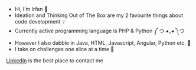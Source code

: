 
- Hi, I’m Irfan 👋
- Ideation and Thinking Out of The Box are my 2 favourite things about code development 💡
- Currently active programming language is PHP & Python ༼ つ ◕_◕ ༽つ 
- However I also dabble in Java, HTML, Javascript, Angular, Python etc. 🐍
- I take on challenges one slice at a time 🍕

<a href="https://www.linkedin.com/in/irfan-iskandar-omar-016722108/">LinkedIn</a> is the best place to contact me 
